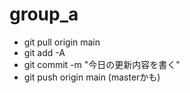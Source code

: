 # group_a
- git pull origin main
- git add -A
- git commit -m "今日の更新内容を書く"
- git push origin main (masterかも)

